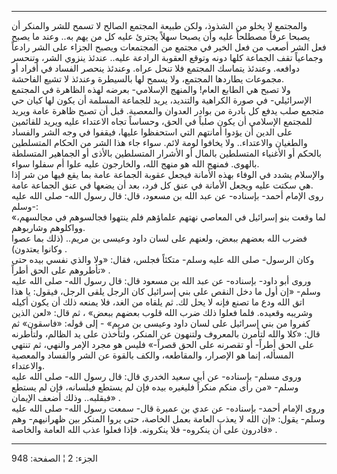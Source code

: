 ------------------------------------------------------------------------

والمجتمع لا يخلو من الشذوذ، ولكن طبيعة المجتمع الصالح لا تسمح للشر
والمنكر أن يصبحا عرفاً مصطلحاً عليه وأن يصبحا سهلاً يجترئ عليه كل من يهم
به.. وعند ما يصبح فعل الشر أصعب من فعل الخير في مجتمع من المجتمعات ويصبح
الجزاء على الشر رادعاً وجماعياً تقف الجماعة كلها دونه وتوقع العقوبة
الرادعة عليه.. عندئذ ينزوي الشر، وتنحسر دوافعه. وعندئذ يتماسك المجتمع
فلا تنحل عراه. وعندئذ ينحصر الفساد في أفراد أو مجموعات يطاردها المجتمع،
ولا يسمح لها بالسيطرة وعندئذ لا تشيع الفاحشة.  
ولا تصبح هي الطابع العام! والمنهج الإسلامي- بعرضه لهذه الظاهرة في
المجتمع الإسرائيلي- في صورة الكراهية والتنديد، يريد للجماعة المسلمة أن
يكون لها كيان حي متجمع صلب يدفع كل بادرة من بوادر العدوان والمعصية. قبل
أن تصبح ظاهرة عامة ويريد للمجتمع الإسلامي أن يكون صلباً في الحق، وحساساً
تجاه الاعتداء عليه ويريد للقائمين على الدين أن يؤدوا أمانتهم التي
استحفظوا عليها، فيقفوا في وجه الشر والفساد والطغيان والاعتداء.. ولا
يخافوا لومة لائم. سواء جاء هذا الشر من الحكام المتسلطين بالحكم أو
الأغنياء المتسلطين بالمال أو الأشرار المتسلطين بالأذى أو الجماهير
المتسلطة بالهوى. فمنهج الله هو منهج الله، والخارجون عليه علوا أم سفلوا
سواء.  
والإسلام يشدد في الوفاء بهذه الأمانة فيجعل عقوبة الجماعة عامة بما يقع
فيها من شر إذا هي سكتت عليه ويجعل الأمانة في عنق كل فرد، بعد أن يضعها في
عنق الجماعة عامة.  
روى الإمام أحمد- بإسناده- عن عبد الله بن مسعود، قال: قال رسول الله- صلى
الله عليه وسلم-:  
«لما وقعت بنو إسرائيل في المعاصي نهتهم علماؤهم فلم ينتهوا فجالسوهم في
مجالسهم، وواكلوهم وشاربوهم.  
فضرب الله بعضهم ببعض، ولعنهم على لسان داود وعيسى بن مريم.. (ذلك بما عصوا
وكانوا يعتدون) .  
وكان الرسول- صلى الله عليه وسلم- متكئاً فجلس، فقال: «ولا والذي نفسي بيده
حتى تأطروهم على الحق أطراً» .  
وروى أبو داود- بإسناده- عن عبد الله بن مسعود قال: قال رسول الله- صلى
الله عليه وسلم- «إن أول ما دخل النقص على بني إسرائيل كان الرجل يلقى
الرجل، فيقول: يا هذا اتق الله ودع ما تصنع فإنه لا يحل لك. ثم يلقاه من
الغد، فلا يمنعه ذلك أن يكون أكيله وشريبه وقعيده. فلما فعلوا ذلك ضرب الله
قلوب بعضهم ببعض» ، ثم قال: «لعن الذين كفروا من بني إسرائيل على لسان داود
وعيسى بن مريم» - إلى قوله: «فاسقون» ثم قال: «كلا والله لتأمرن بالمعروف
ولتنهون عن المنكر، ولتأخذن على يد الظالم، ولتأطرنه على الحق أطراً- أو
تقصرنه على الحق قصراً-» فليس هو مجرد الإمر والنهي، ثم تنتهي المسأله، إنما
هو الإصرار، والمقاطعه، والكف بالقوة عن الشر والفساد والمعصية
والاعتداء.  
وروى مسلم- بإسناده- عن أبي سعيد الخدري قال: قال رسول الله- صلى الله عليه
وسلم- «من رأى منكم منكراً فليغيره بيده فإن لم يستطع فبلسانه، فإن لم يستطع
فبقلبه.. وذلك أضعف الإيمان» .  
وروى الإمام أحمد- بإسناده- عن عدي بن عميرة قال- سمعت رسول الله- صلى الله
عليه وسلم- يقول: «إن الله لا يعذب العامة بعمل الخاصة، حتى يروا المنكر
بين ظهرانيهم- وهم قادرون على أن ينكروه- فلا ينكرونه. فإذا فعلوا عذب الله
العامة والخاصة» .

------------------------------------------------------------------------

الجزء: 2 ¦ الصفحة: 948
